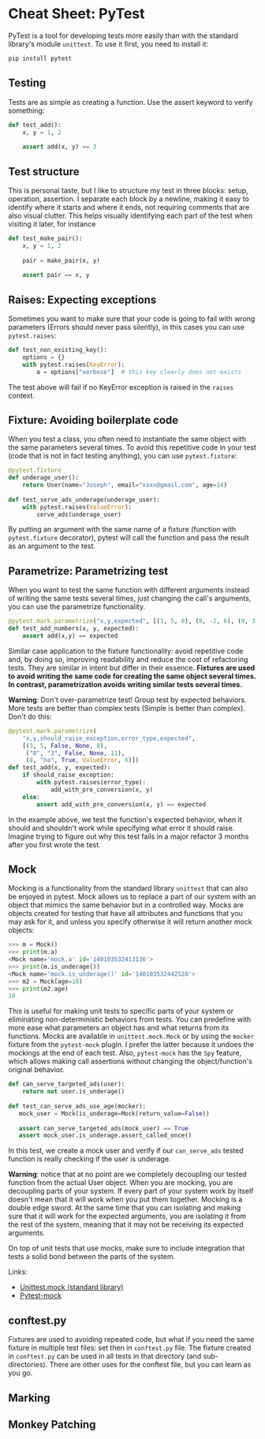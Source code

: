 # Cheat Sheet: PyTest

PyTest is a tool for developing tests more easily than with the standard library's module `unittest`.
To use it first, you need to install it:

```bash
pip install pytest
```

## Testing

Tests are as simple as creating a function. Use the assert keyword to verify something:

```python
def test_add():
    x, y = 1, 2
     
    assert add(x, y) == 3
```

## Test structure

This is personal taste, but I like to structure my test in three blocks: setup, operation, assertion.
I separate each block by a newline, making it easy to identify where it starts and where it ends, not requiring comments that are also visual clutter.
This helps visually identifying each part of the test when visiting it later, for instance

```python
def test_make_pair():
    x, y = 1, 2
     
    pair = make_pair(x, y)
      
    assert pair == x, y
```

## Raises: Expecting exceptions

Sometimes you want to make sure that your code is going to fail with wrong parameters (Errors should never pass silently), in this cases you can use `pytest.raises`:

```python
def test_non_existing_key():
    options = {}
    with pytest.raises(KeyError):
        a = options["verbose"]  # this key clearly does not exists
```

The test above will fail if no KeyError exception is raised in the `raises` context.

## Fixture: Avoiding boilerplate code

When you test a class, you often need to instantiate the same object with the same parameters several times.
To avoid this repetitive code in your test (code that is not in fact testing anything), you can use `pytest.fixture`:

```python
@pytest.fixture
def underage_user():
    return User(name="Joseph", email="xxxx@gmail.com", age=14)
    
def test_serve_ads_underage(underage_user):
    with pytest.raises(ValueError):
        serve_ads(underage_user)
```

By putting an argument with the same name of a fixture (function with `pytest.fixture` decorator), pytest will call the function and pass the result as an argument to the test.

## Parametrize: Parametrizing test

When you want to test the same function with different arguments instead of writing the same tests several times, just changing the call's arguments, you can use the parametrize functionality.

```python
@pytest.mark.parametrize("x,y,expected", [(3, 5, 8), (8, -2, 6), (0, 3, 42)])
def test_add_numbers(x, y, expected):
    assert add(x,y) == expected
```

Similar case application to the fixture functionality: avoid repetitive code and, by doing so, improving readability and reduce the cost of refactoring tests.
They are similar in intent but differ in their essence.
**Fixtures are used to avoid writing the same code for creating the same object several times. In contrast, parametrization avoids writing similar tests several times.**

**Warning**: Don't over-parametrize test!
Group test by expected behaviors.
More tests are better than complex tests (Simple is better than complex).
Don't do this:

```python
@pytest.mark.parametrize(
    "x,y,should_raise_exception,error_type,expected",
    [(3, 5, False, None, 8),
     ("8", "3", False, None, 11),
     (8, "ha", True, ValueError, 6)])
def test_add(x, y, expected):
    if should_raise_exception:
        with pytest.raises(error_type):
            add_with_pre_conversion(x, y)
    else:
        assert add_with_pre_conversion(x, y) == expected
```

In the example above, we test the function's expected behavior, when it should and shouldn't work while specifying what error it should raise.
Imagine trying to figure out why this test fails in a major refactor 3 months after you first wrote the test.

## Mock

Mocking is a functionality from the standard library `unittest` that can also be enjoyed in pytest.
Mock allows us to replace a part of our system with an object that mimics the same behavior but in a controlled way.
Mocks are objects created for testing that have all attributes and functions that you may ask for it, and unless you specify otherwise it will return another mock objects:

```python
>>> m = Mock()
>>> print(m.a)
<Mock name='mock.a' id='140103532413136'>
>>> print(m.is_underage())
<Mock name='mock.is_underage()' id='140103532442528'>
>>> m2 = Mock(age=18)
>>> print(m2.age)
18
```

This is useful for making unit tests to specific parts of your system or eliminating non-deterministic behaviors from tests. You can predefine with more ease what parameters an object has and what returns from its functions.
Mocks are available in `unittest.mock.Mock` or by using the `mocker` fixture from the `pytest-mock` plugin.
I prefer the latter because it undoes the mockings at the end of each test. Also, `pytest-mock` has the `Spy` feature, which allows making call assertions without changing the object/function's original behavior.

```python
def can_serve_targeted_ads(user):
    return not user.is_underage()
    
def test_can_serve_ads_use_age(mocker):
   mock_user = Mock(is_underage=Mock(return_value=False))
   
   assert can_serve_targeted_ads(mock_user) == True
   assert mock_user.is_underage.assert_called_once()
```

In this test, we create a mock user and verify if our `can_serve_ads` tested function is really checking if the user is underage.

**Warning**: notice that at no point are we completely decoupling our tested function from the actual User object.
When you are mocking, you are decoupling parts of your system. If every part of your system work by itself doesn't mean that it will work when you put them together.
Mocking is a double edge sword. At the same time that you can isolating and making sure that it will work for the expected arguments, you are isolating it from the rest of the system, meaning that it may not be receiving its expected arguments.

On top of unit tests that use mocks, make sure to include integration that tests a solid bond between the parts of the system.

Links:

- [Unittest.mock (standard library)](https://docs.python.org/3/library/unittest.mock.html)
- [Pytest-mock](https://docs.python.org/3/library/unittest.mock.html)

## conftest.py

Fixtures are used to avoiding repeated code, but what if you need the same fixture in multiple test files: set then in `conftest.py` file.
The fixture created in `conftest.py` can be used in all tests in that directory (and sub-directories).
There are other uses for the conftest file, but you can learn as you go.

## Marking

## Monkey Patching



